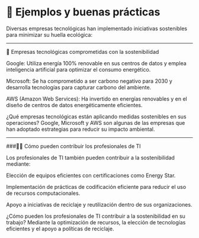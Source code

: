 # 🌟 Ejemplos y buenas prácticas

Diversas empresas tecnológicas han implementado iniciativas sostenibles para minimizar su huella ecológica:

---
🏢 Empresas tecnológicas comprometidas con la sostenibilidad

Google: Utiliza energía 100% renovable en sus centros de datos y emplea inteligencia artificial para optimizar el consumo energético.

Microsoft: Se ha comprometido a ser carbono negativo para 2030 y desarrolla tecnologías para capturar carbono del ambiente.

AWS (Amazon Web Services): Ha invertido en energías renovables y en el diseño de centros de datos energéticamente eficientes.

¿Qué empresas tecnológicas están aplicando medidas sostenibles en sus operaciones?
Google, Microsoft y AWS son algunas de las empresas que han adoptado estrategias para reducir su impacto ambiental.

---
###👩‍💻 Cómo pueden contribuir los profesionales de TI

Los profesionales de TI también pueden contribuir a la sostenibilidad mediante:

Elección de equipos eficientes con certificaciones como Energy Star.

Implementación de prácticas de codificación eficiente para reducir el uso de recursos computacionales.

Apoyo a iniciativas de reciclaje y reutilización dentro de sus organizaciones.

¿Cómo pueden los profesionales de TI contribuir a la sostenibilidad en su trabajo?
Mediante la optimización de recursos, la elección de tecnologías eficientes y el apoyo a políticas de reciclaje.
